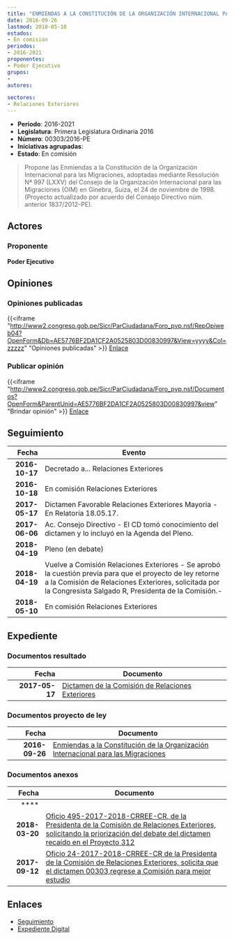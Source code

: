 ```yaml
---
title: "ENMIENDAS A LA CONSTITUCIÓN DE LA ORGANIZACIÓN INTERNACIONAL PARA LAS MIGRACIONES"
date: 2016-09-26
lastmod: 2018-05-10
estados:
- En comisión
periodos:
- 2016-2021
proponentes:
- Poder Ejecutivo
grupos:
- 
autores:

sectores:
- Relaciones Exteriores
---
```

- **Periodo**: 2016-2021
- **Legislatura**: Primera Legislatura Ordinaria 2016
- **Número**: 00303/2016-PE
- **Iniciativas agrupadas**: 
- **Estado**: En comisión

> Propone las Enmiendas a la Constitución de la Organización Internacional para las Migraciones, adoptadas mediante Resolución Nª 997 (LXXV) del Consejo de la Organización Internacional para las Migraciones (OIM) en Ginebra, Suiza, el 24 de noviembre de 1998. (Proyecto actualizado por acuerdo del Consejo Directivo núm. anterior 1837/2012-PE).


## Actores

### Proponente

**Poder Ejecutivo**

## Opiniones

### Opiniones publicadas

{{<iframe "http://www2.congreso.gob.pe/Sicr/ParCiudadana/Foro_pvp.nsf/RepOpiweb04?OpenForm&Db=AE5776BF2DA1CF2A0525803D00830997&View=yyyy&Col=zzzzz" "Opiniones publicadas" >}}
[Enlace](http://www2.congreso.gob.pe/Sicr/ParCiudadana/Foro_pvp.nsf/RepOpiweb04?OpenForm&Db=AE5776BF2DA1CF2A0525803D00830997&View=yyyy&Col=zzzzz)

### Publicar opinión

{{<iframe "http://www2.congreso.gob.pe/Sicr/ParCiudadana/Foro_pvp.nsf/Documentos?OpenForm&ParentUnid=AE5776BF2DA1CF2A0525803D00830997&view" "Brindar opinión" >}}
[Enlace](http://www2.congreso.gob.pe/Sicr/ParCiudadana/Foro_pvp.nsf/Documentos?OpenForm&ParentUnid=AE5776BF2DA1CF2A0525803D00830997&view)


## Seguimiento

| Fecha | Evento |
|------:|--------|
| **2016-10-17** | Decretado a... Relaciones Exteriores |
| **2016-10-18** | En comisión Relaciones Exteriores |
| **2017-05-17** | Dictamen Favorable Relaciones Exteriores Mayoria - En Relatoría 18.05.17. |
| **2017-06-06** | Ac. Consejo Directivo - El CD tomó conocimiento del dictamen y lo incluyó en la Agenda del Pleno. |
| **2018-04-19** | Pleno (en debate) |
| **2018-04-19** | Vuelve a Comisión Relaciones Exteriores - Se aprobó la cuestión previa para que el proyecto de ley retorne a la Comisión de Relaciones Exteriores, solicitada por la Congresista Salgado R, Presidenta de la Comisión.- |
| **2018-05-10** | En comisión Relaciones Exteriores |

## Expediente

### Documentos resultado

| Fecha | Documento |
|------:|-----------|
| **2017-05-17** | [Dictamen de la Comisión de Relaciones Exteriores](http://www.leyes.congreso.gob.pe/Documentos/2016_2021/Dictamenes/Proyectos_de_Ley/00303DC20MAY20170517..pdf) |

### Documentos proyecto de ley

| Fecha | Documento |
|------:|-----------|
| **2016-09-26** | [Enmiendas a la Constitución de la Organización Internacional para las Migraciones](http://www.leyes.congreso.gob.pe/Documentos/2016_2021/Proyectos_de_Ley_y_de_Resoluciones_Legislativas/PL0030320160926.pdf) |

### Documentos anexos

| Fecha | Documento |
|------:|-----------|
| **** | []() |
| **2018-03-20** | [Oficio 495-2017-2018-CRREE-CR, de la Presidenta de la Comisión de Relaciones Exteriores, solicitando la priorización del debate del dictamen recaído en el Proyecto 312](http://www.leyes.congreso.gob.pe/Documentos/2016_2021/Oficios/Comisiones_Ordinarias/OFICIO-495-2017-2018-CRREE-CR.PDF) |
| **2017-09-12** | [Oficio 24-2017-2018-CRREE-CR de la Presidenta de la Comisión de Relaciones Exteriores, solicita que el dictamen 00303,regrese a Comisión para mejor estudio](http://www.leyes.congreso.gob.pe/Documentos/2016_2021/Oficios/Comisiones_Ordinarias/OFICIO-24-2017-2018-CRREE-CR.pdf) |

## Enlaces

- [Seguimiento](http://www2.congreso.gob.pe/Sicr/TraDocEstProc/CLProLey2016.nsf/f7fff46988ca05b1052578e100829cc7/efb6306d7cac7e9f0525803b006b7928?OpenDocument)
- [Expediente Digital](http://www2.congreso.gob.pe/Sicr/TraDocEstProc/CLProLey2016.nsf/f7fff46988ca05b1052578e100829cc7/efb6306d7cac7e9f0525803b006b7928?OpenDocument&Click=05257FB7005EB655.eb71d0cf91d8294e05256cdf006b5706/$Body/0.1C6C)

